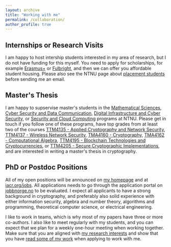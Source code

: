 ```yaml
---
layout: archive
title: "Working with me"
permalink: /collaboration/
author_profile: true
---
```



## Internships or Research Visits

I am happy to host intership students interested in my area of research, but I do not have funding for this myself. You need to apply for scholarships, for example [Erasmus+](https://erasmus-plus.ec.europa.eu) or [Fulbright](https://us.fulbrightonline.org), and then we can offer you affordable student housing. Please also see the NTNU page about [placement students](https://www.ntnu.edu/studies/placement) before sending me an email.

## Master's Thesis

I am happy to supservise master's students in the [Mathematical Sciences](https://www.ntnu.edu/studies/msmnfma), [Cyber Security and Data Communication](https://www.ntnu.no/studier/mtkom), [Digital Infrastructure and Cyber Security](https://www.ntnu.edu/studies/mstcnns), or [Security and Cloud Computing](https://www.ntnu.edu/studies/mssecclo) programs at NTNU. Please get in touch if you follow one of these programs, have top grades from at least two of the courses [TTM4135 - Applied Cryptography and Network Security](https://www.ntnu.edu/studies/courses/TTM4135), [TTM4137 - Wireless Network Security](https://www.ntnu.edu/studies/courses/TTM4137), [TMA4160 - Cryptography](https://www.ntnu.edu/studies/courses/TMA4160), [TMA4162 - Computational Algebra](https://www.ntnu.edu/studies/courses/TMA4162), [TTM4195 - Blockchain Technologies and Cryptocurrencies](https://www.ntnu.edu/studies/courses/TTM4195), or [TTM4205 - Secure Cryptographic Implementations](https://www.ntnu.edu/studies/courses/TTM4205), and are interested in writing a master's thesis in cryptography.


## PhD or Postdoc Positions

All of my open positions will be announced on [my homepage](https://tjerandsilde.no) and at [iacr.org/jobs](https://iacr.org/jobs). All applications needs to go through the application portal on [jobbnorge.no](https://www.jobbnorge.no/search/en) to be evaluated. I expect all applicants to have a strong background in cryptography, and preferably also solid experience with either information security, algebra and number theory, algorithms and programming, theoretical computer science, or electrical engineering.

I like to work in teams, which is why most of my papers have three or more co-authors. I also like to meet regularly with my students, and you can expect that we plan for a weekly one-hour meeting when working together. Make sure that you are aligned with [my research interests](https://tjerandsilde.no) and show that you have [read some of my work](https://tjerandsilde.no/research) when applying to work with me.

